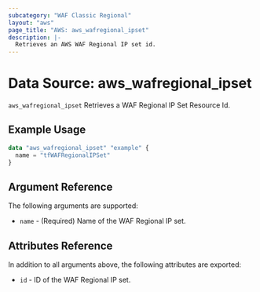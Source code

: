 ```yaml
---
subcategory: "WAF Classic Regional"
layout: "aws"
page_title: "AWS: aws_wafregional_ipset"
description: |-
  Retrieves an AWS WAF Regional IP set id.
---
```


# Data Source: aws_wafregional_ipset

`aws_wafregional_ipset` Retrieves a WAF Regional IP Set Resource Id.

## Example Usage

```terraform
data "aws_wafregional_ipset" "example" {
  name = "tfWAFRegionalIPSet"
}
```

## Argument Reference

The following arguments are supported:

* `name` - (Required) Name of the WAF Regional IP set.

## Attributes Reference
In addition to all arguments above, the following attributes are exported:

* `id` - ID of the WAF Regional IP set.
